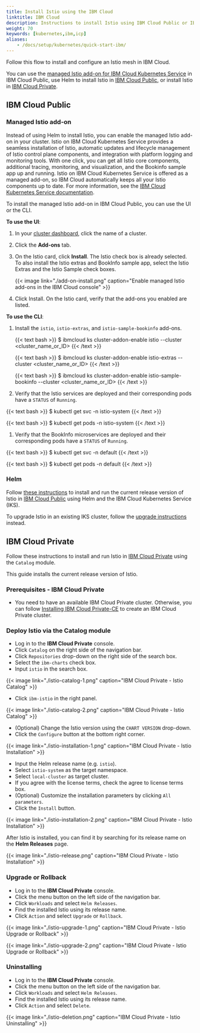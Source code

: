 ```yaml
---
title: Install Istio using the IBM Cloud
linktitle: IBM Cloud
description: Instructions to install Istio using IBM Cloud Public or IBM Cloud Private.
weight: 70
keywords: [kubernetes,ibm,icp]
aliases:
    - /docs/setup/kubernetes/quick-start-ibm/
---
```


Follow this flow to install and configure an Istio mesh in IBM Cloud.

You can use the [managed Istio add-on for IBM Cloud Kubernetes Service](#managed-istio-add-on)
in IBM Cloud Public, use Helm to install Istio in [IBM Cloud Public](#helm),
or install Istio in [IBM Cloud Private](#ibm-cloud-private).

## IBM Cloud Public

### Managed Istio add-on

Instead of using Helm to install Istio, you can enable the managed Istio add-on in your cluster. Istio on IBM Cloud Kubernetes Service provides a seamless installation of Istio, automatic updates and lifecycle management of Istio control plane components, and integration with platform logging and monitoring tools. With one click, you can get all Istio core components, additional tracing, monitoring, and visualization, and the Bookinfo sample app up and running. Istio on IBM Cloud Kubernetes Service is offered as a managed add-on, so IBM Cloud automatically keeps all your Istio components up to date. For more information, see the [IBM Cloud Kubernetes Service documentation](https://cloud.ibm.com/docs/containers?topic=containers-istio).

To install the managed Istio add-on in IBM Cloud Public, you can use the UI or the CLI.

**To use the UI**:

1. In your [cluster dashboard](https://cloud.ibm.com/kubernetes/clusters), click the name of a cluster.

1. Click the **Add-ons** tab.

1. On the Istio card, click **Install**. The Istio check box is already selected. To also install the Istio extras and BookInfo sample app, select the Istio Extras and the Istio Sample check boxes.

    {{< image link="./add-on-install.png" caption="Enable managed Istio add-ons in the IBM Cloud console" >}}

1. Click Install. On the Istio card, verify that the add-ons you enabled are listed.

**To use the CLI**:

1. Install the `istio`, `istio-extras`, and `istio-sample-bookinfo` add-ons.

    {{< text bash >}}
    $ ibmcloud ks cluster-addon-enable istio --cluster <cluster_name_or_ID>
    {{< /text >}}

    {{< text bash >}}
    $ ibmcloud ks cluster-addon-enable istio-extras --cluster <cluster_name_or_ID>
    {{< /text >}}

    {{< text bash >}}
    $ ibmcloud ks cluster-addon-enable istio-sample-bookinfo --cluster <cluster_name_or_ID>
    {{< /text >}}

1. Verify that the Istio services are deployed and their corresponding pods have a `STATUS` of `Running`.

  {{< text bash >}}
  $ kubectl get svc -n istio-system
  {{< /text >}}

  {{< text bash >}}
  $ kubectl get pods -n istio-system
  {{< /text >}}

1. Verify that the BookInfo microservices are deployed and their corresponding pods have a `STATUS` of `Running`.

  {{< text bash >}}
  $ kubectl get svc -n default
  {{< /text >}}

  {{< text bash >}}
  $ kubectl get pods -n default
  {{< /text >}}

### Helm

Follow [these instructions](/docs/setup/kubernetes/install/helm/) to install and run the current release version of Istio in [IBM Cloud Public](https://www.ibm.com/cloud/) using Helm and the IBM Cloud Kubernetes Service (IKS).

To upgrade Istio in an existing IKS cluster, follow the [upgrade instructions](/docs/setup/kubernetes/upgrade) instead.

## IBM Cloud Private

Follow these instructions to install and run Istio in
[IBM Cloud Private](https://www.ibm.com/cloud/private)
using the `Catalog` module.

This guide installs the current release version of Istio.

### Prerequisites - IBM Cloud Private

- You need to have an available IBM Cloud Private cluster. Otherwise, you can follow [Installing IBM Cloud Private-CE](https://www.ibm.com/support/knowledgecenter/SSBS6K_2.1.0.3/installing/install_containers_CE.html) to create an IBM Cloud Private cluster.

### Deploy Istio via the Catalog module

- Log in to the **IBM Cloud Private** console.
- Click `Catalog` on the right side of the navigation bar.
- Click `Repositories` drop-down on the right side of the search box.
- Select the `ibm-charts` check box.
- Input `istio` in the search box.

{{< image link="./istio-catalog-1.png" caption="IBM Cloud Private - Istio Catalog" >}}

- Click `ibm-istio` in the right panel.

{{< image link="./istio-catalog-2.png" caption="IBM Cloud Private - Istio Catalog" >}}

- (Optional) Change the Istio version using the `CHART VERSION` drop-down.
- Click the `Configure` button at the bottom right corner.

{{< image link="./istio-installation-1.png" caption="IBM Cloud Private - Istio Installation" >}}

- Input the Helm release name (e.g. `istio`).
- Select `istio-system` as the target namespace.
- Select `local-cluster` as target cluster.
- If you agree with the license terms, check the agree to license terms box.
- (Optional) Customize the installation parameters by clicking `All parameters`.
- Click the `Install` button.

{{< image link="./istio-installation-2.png" caption="IBM Cloud Private - Istio Installation" >}}

After Istio is installed, you can find it by searching for its release name on the **Helm Releases** page.

{{< image link="./istio-release.png" caption="IBM Cloud Private - Istio Installation" >}}

### Upgrade or Rollback

- Log in to the **IBM Cloud Private** console.
- Click the menu button on the left side of the navigation bar.
- Click `Workloads` and select `Helm Releases`.
- Find the installed Istio using its release name.
- Click `Action` and select `Upgrade` or `Rollback`.

{{< image link="./istio-upgrade-1.png" caption="IBM Cloud Private - Istio Upgrade or Rollback" >}}

{{< image link="./istio-upgrade-2.png" caption="IBM Cloud Private - Istio Upgrade or Rollback" >}}

### Uninstalling

- Log in to the **IBM Cloud Private** console.
- Click the menu button on the left side of the navigation bar.
- Click `Workloads` and select `Helm Releases`.
- Find the installed Istio using its release name.
- Click `Action` and select `Delete`.

{{< image link="./istio-deletion.png" caption="IBM Cloud Private - Istio Uninstalling" >}}
